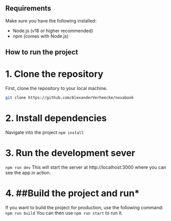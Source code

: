 ## Requirements

Make sure you have the following installed:

- Node.js (v18 or higher recommended)
- npm (comes with Node.js)

## How to run the project

# 1. **Clone the repository**

First, clone the repository to your local machine.

```bash
git clone https://github.com/AlexanderVerheecke/novabook
```

# 2. **Install dependencies**

Navigate into the project
`npm install`

# 3. **Run the development sever**

`npm run dev`
This will start the server at http://localhost:3000 where you can see the app in action.

# 4. ##Build the project and run\*

If you want to build the project for production, use the following command:
`npm run build`
You can then use `npm run start` to run it.
